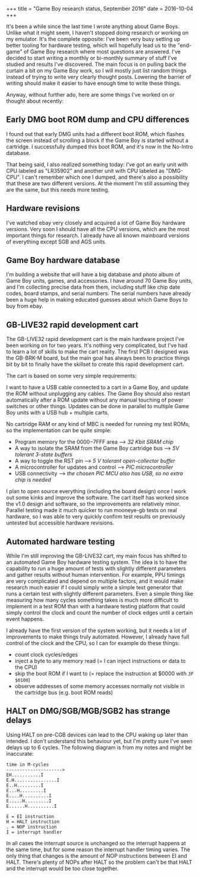 +++
title = "Game Boy research status, September 2016"
date = 2016-10-04
+++

It's been a while since the last time I wrote anything about Game Boys. Unlike
what it might seem, I haven't stopped doing research or working on my emulator.
It's the complete opposite: I've been very busy setting up better tooling for
hardware testing, which will hopefully lead us to the "end-game" of Game Boy
research where most questions are answered. I've decided to start writing a
monthly or bi-monthly summary of stuff I've studied and results I've
discovered. The main focus is on pulling back the curtain a bit on my Game Boy
work, so I will mostly just list random things instead of trying to write very
clearly thought posts. Lowering the barrier of writing should make it easier to
have enough time to write these things.

Anyway, without further ado, here are some things I've worked on or thought
about recently:

## Early DMG boot ROM dump and CPU differences

I found out that early DMG units had a different boot ROM, which flashes the
screen instead of scrolling a block if the Game Boy is started without a
cartridge. I successfully dumped this boot ROM, and it's now in the No-Intro
database.

That being said, I also realized something today: I've got an early unit with
CPU labeled as "LR35902" and another unit with CPU labeled as "DMG-CPU". I
can't remember which one I dumped, and there's also a possibility that these
are two different versions. At the moment I'm still assuming they are the same,
but this needs more testing.

## Hardware revisions

I've watched ebay very closely and acquired a lot of Game Boy hardware
versions. Very soon I should have all the CPU versions, which are the most
important things for research. I already have all known mainboard versions of
everything except SGB and AGS units.

## Game Boy hardware database

I'm building a website that will have a big database and photo album of Game
Boy units, games, and accessories. I have around 70 Game Boy units, and I'm
collecting precise data from them, including stuff like chip date codes, board
stamps, and serial numbers. The serial numbers have already been a huge help in
making educated guesses about which Game Boys to buy from ebay.

## GB-LIVE32 rapid development cart

The GB-LIVE32 rapid development cart is the main hardware project I've been
working on for two years. It's nothing very complicated, but I've had to learn
a lot of skills to make the cart reality. The first PCB I designed was the
GB-BRK-M board, but the main goal has always been to practice things bit by bit
to finally have the skillset to create this rapid development cart.

The cart is based on some very simple requirements:

I want to have a USB cable connected to a cart in a Game Boy, and update the
ROM without unplugging any cables. The Game Boy should also restart
automatically after a ROM update without any manual touching of power switches
or other things. Updates can be done in parallel to multiple Game Boy units
with a USB hub + multiple carts.

No cartridge RAM or any kind of MBC is needed for running my test ROMs, so the
implementation can be quite simple:

* Program memory for the $0000-$7FFF area --> *32 Kbit SRAM chip*
* A way to isolate the SRAM from the Game Boy cartridge bus --> *5V tolerant 3-state buffers*
* A way to toggle the RST pin --> *5 V tolerant open-collector buffer*
* A microcontroller for updates and control --> *PIC microcontroller*
* USB connectivity --> *the chosen PIC MCU also has USB, so no extra chip is needed*

I plan to open source everything (including the board design) once I work out
some kinks and improve the software. The cart itself has worked since the v1.0
design and software, so the improvements are relatively minor. Parallel testing
made it much quicker to run mooneye-gb tests on real hardware, so I was able to
very quickly confirm test results on previously untested but accessible
hardware revisions.

## Automated hardware testing

While I'm still improving the GB-LIVE32 cart, my main focus has shifted to an
automated Game Boy hardware testing system. The idea is to have the capability
to run a huge amount of tests with slightly different parameters and gather
results without human intervention. For example, PPU timings are very
complicated and depend on multiple factors, and it would make research much
easier if I could simply write a simple test generator that runs a certain test
with slightly different parameters. Even a simple thing like measuring how many
cycles something takes is much more difficult to implement in a test ROM than
with a hardware testing platform that could simply control the clock and count
the number of clock edges until a certain event happens.

I already have the first version of the system working, but it needs a lot of
improvements to make things truly automated. However, I already have full
control of the clock and the CPU, so I can for example do these things:

* count clock cycles/edges
* inject a byte to any memory read (= I can inject instructions or data to
  the CPU)
* skip the boot ROM if I want to (= replace the instruction at $0000
  with `JP $0100`)
* observe addresses of some memory accesses normally not visible in the
  cartridge bus (e.g. boot ROM reads)

## HALT on DMG/SGB/MGB/SGB2 has strange delays

Using HALT on pre-CGB devices can lead to the CPU waking up later than
intended. I don't understand this behaviour yet, but I'm pretty sure I've seen
delays up to 6 cycles. The following diagram is from my notes and might be
inaccurate:

```
time in M-cycles
--------------------->
EH...........I
E.H................I
E..H.........I
E...H.........I
E....H..........I
E.....H.........I
E......H..........I

E = EI instruction
H = HALT instruction
. = NOP instruction
I = interrupt handler
```

In all cases the interrupt source is unchanged so the interrupt happens at the
same time, but for some reason the interrupt handler timing varies. The only
thing that changes is the amount of NOP instructions between EI and HALT.
There's plenty of NOPs after HALT so the problem can't be that HALT and the
interrupt would be too close together.
